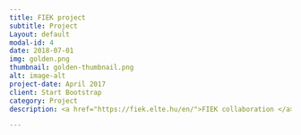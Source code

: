 ```yaml
---
title: FIEK project
subtitle: Project
Layout: default
modal-id: 4
date: 2018-07-01
img: golden.png
thumbnail: golden-thumbnail.png
alt: image-alt
project-date: April 2017
client: Start Bootstrap
category: Project
description: <a href="https://fiek.elte.hu/en/">FIEK collaboration </a>

---
```

